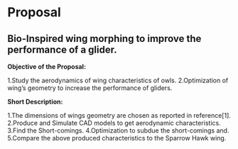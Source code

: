 # Proposal
## Bio-Inspired wing morphing to improve the performance of a glider.
**Objective of the Proposal:**

1.Study the aerodynamics of wing characteristics of owls.
2.Optimization of wing’s geometry to increase the performance of gliders.

**Short Description:**

1.The dimensions of wings geometry are chosen as reported in reference[1].
2.Produce and Simulate CAD models to get aerodynamic characteristics.
3.Find the Short-comings. 
4.Optimization to subdue the short-comings and.
5.Compare the above produced characteristics to the Sparrow Hawk wing.
